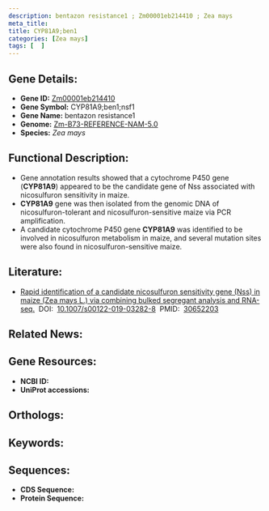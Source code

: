 ```yaml
---
description: bentazon resistance1 ; Zm00001eb214410 ; Zea mays
meta_title:
title: CYP81A9;ben1
categories: [Zea mays]
tags: [  ]
---
```


## Gene Details:
- **Gene ID:**	[Zm00001eb214410]()
- **Gene Symbol:** CYP81A9;ben1;nsf1
- **Gene Name:** bentazon resistance1
- **Genome:** [Zm-B73-REFERENCE-NAM-5.0]()
- **Species:** *Zea mays*

## Functional Description:
   - Gene annotation results showed that a cytochrome P450 gene (**CYP81A9**) appeared to be the candidate gene of Nss associated with nicosulfuron sensitivity in maize.
   - **CYP81A9** gene was then isolated from the genomic DNA of nicosulfuron-tolerant and nicosulfuron-sensitive maize via PCR amplification.
   - A candidate cytochrome P450 gene **CYP81A9** was identified to be involved in nicosulfuron metabolism in maize, and several mutation sites were also found in nicosulfuron-sensitive maize.

## Literature:
   - [Rapid identification of a candidate nicosulfuron sensitivity gene (Nss) in maize (Zea mays L.) via combining bulked segregant analysis and RNA-seq.]( https://link.springer.com/article/10.1007/s00122-019-03282-8)&nbsp;&nbsp;DOI:&nbsp;&nbsp;[10.1007/s00122-019-03282-8](https://link.springer.com/article/10.1007/s00122-019-03282-8)&nbsp;&nbsp;PMID:&nbsp;&nbsp;[30652203](https://pubmed.ncbi.nlm.nih.gov/30652203/)

## Related News:

## Gene Resources:
- **NCBI ID:** [](https://www.ncbi.nlm.nih.gov/gene/?term=)
- **UniProt accessions:** [](https://www.uniprot.org/uniprotkb//entry)

## Orthologs:

## Keywords:


## Sequences:
- **CDS Sequence:**
- **Protein Sequence:**
